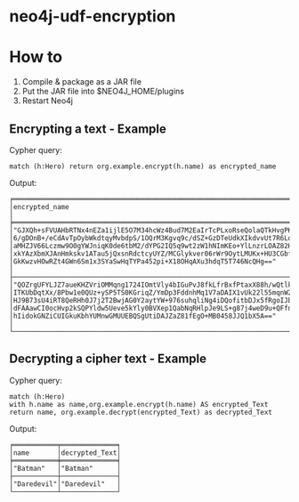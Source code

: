 # neo4j-udf-encryption

# How to 

1. Compile & package as a JAR file
2. Put the JAR file into $NEO4J_HOME/plugins
3. Restart Neo4j 

## Encrypting a text - Example

Cypher query:
```
match (h:Hero) return org.example.encrypt(h.name) as encrypted_name
```

Output:
```
╒══════════════════════════════════════════════════════════════════════╕
│encrypted_name                                                        │
╞══════════════════════════════════════════════════════════════════════╡
│"GJXQh+sFVUAHbRTNx4nEZa1ijlE5O7M34hcWz4Bud7M2EaIrTcPLxoRseQolaQTkHvgPK│
│6/gDOnB+/eCdAvTpOybWkdtqyMvbdpS/1OQrM3Kgvq9c/dSZ+GzDTeUdkXIkdvvUt7R6Lo│
│aMHZJV66Lczmw9O0gYWJniqK0de6tbM2/dYPG2IQ5q9wt2zW1hNImKEo+YlLnzrLOAZ82H│
│xkYAzXbmXJAnHmkskv1ATau5jQxsnRdctcyUYZ/MCGlykver06rWr9OytLMUKx+HU3CGbf│
│GkKwzvHOwRZt4GWn6Sm1x3SYaSwHqTYPa452pi+X18OHqAXu3hdqT5T746NcQHg=="    │
├──────────────────────────────────────────────────────────────────────┤
│"QOZrgUFYLJZ7aueKHZVriOMMqng1724IOmtVly4bIGuPvJ8fkLfrBxfPtaxX88h/wQtlk│
│ITKUbDqtXx/8Pbw1e0QUz+ySP5TS0KGriqZ/YmDp3FddnhMq1V7aDAIX1vUk22l55mqnW2│
│HJ9B73sU4iRT8QeRHh0J7j2T2BwjAG0Y2aytYW+976suhqliNg4iDQofitbDJx5fRgoIJb│
│dFAAawCI0ocHvp2kSQPYldw5Ueve5kYly0BVXep1QabNqRHlpJe9LS+g87j4weD9u+QFfn│
│hIidokGNZiCUIGkuKbhYUMnwGMUUEBQSgUtiDAJZaZ81fEgO+MB0458JJQ1bX5A=="    │
└──────────────────────────────────────────────────────────────────────┘

```

## Decrypting a cipher text - Example

Cypher query:
```
match (h:Hero)
with h.name as name,org.example.encrypt(h.name) AS encrypted_Text
return name, org.example.decrypt(encrypted_Text) as decrypted_Text
```

Output:
```
╒═══════════╤══════════════╕
│name       │decrypted_Text│
╞═══════════╪══════════════╡
│"Batman"   │"Batman"      │
├───────────┼──────────────┤
│"Daredevil"│"Daredevil"   │
└───────────┴──────────────┘
```





